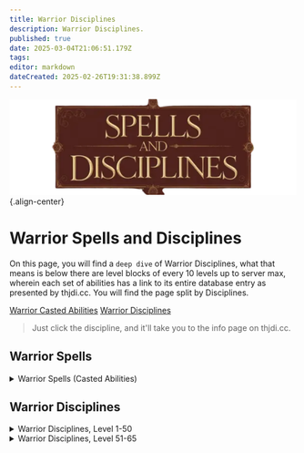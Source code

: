 ```yaml
---
title: Warrior Disciplines
description: Warrior Disciplines.
published: true
date: 2025-03-04T21:06:51.179Z
tags: 
editor: markdown
dateCreated: 2025-02-26T19:31:38.899Z
---
```


![spellsdisciplines.webp](/classes-and-abilities/spellsdisciplines.webp){.align-center}

# Warrior Spells and Disciplines

On this page, you will find a `deep dive` of Warrior Disciplines, what that means is below there are level blocks of every 10 levels up to server max, wherein each set of abilities has a link to its entire database entry as presented by thjdi.cc. You will find the page split by Disciplines.

[Warrior Casted Abilities](#warrior-spells)
[Warrior Disciplines](#warrior-disciplines)

> Just click the discipline, and it'll take you to the info page on thjdi.cc.

## Warrior Spells
<details>
	<summary> Warrior Spells (Casted Abilities) </summary>

|Spell Name|Level|
|---|---|
|<a href="https://www.thjdi.cc/spell/5234" target="_blank">Area Taunt</a>|51|
|<a href="https://www.thjdi.cc/spell/37196" target="_blank">Imperator's Command</a>|51|

</details>

## Warrior Disciplines

<details>
	<summary> Warrior Disciplines, Level 1-50 </summary>

|Discipline Name|Level|
|---|---|
|<a href="https://www.thjdi.cc/spell/17189" target="_blank">Mercenary Taunt</a>|1|
|<a href="https://www.thjdi.cc/spell/5225" target="_blank">Throw Stone</a>|1|
|<a href="https://www.thjdi.cc/spell/25060" target="_blank">Elbow Strike</a>|5|
|<a href="https://www.thjdi.cc/spell/4721" target="_blank">Focused Will Discipline</a>|10|
|<a href="https://www.thjdi.cc/spell/4608" target="_blank">Provoke</a>|20|
|<a href="https://www.thjdi.cc/spell/4585" target="_blank">Resistant Discipline</a>|30|
|<a href="https://www.thjdi.cc/spell/4587" target="_blank">Fearless Discipline</a>|40|

</details>

<details>
	<summary> Warrior Disciplines, Level 51-65 </summary>

|Discipline Name|Level|
|---|---|
|<a href="https://www.thjdi.cc/spell/4681" target="_blank">Bellow</a>|52|
|<a href="https://www.thjdi.cc/spell/4503" target="_blank">Evasive Discipline</a>|52|
|<a href="https://www.thjdi.cc/spell/4672" target="_blank">Charge Discipline</a>|53|
|<a href="https://www.thjdi.cc/spell/4514" target="_blank">Mighty Strike Discipline</a>|54|
|<a href="https://www.thjdi.cc/spell/4499" target="_blank">Defensive Discipline</a>|55|
|<a href="https://www.thjdi.cc/spell/8921" target="_blank">Myrmidon's Aura</a>|55|
|<a href="https://www.thjdi.cc/spell/4682" target="_blank">Berate</a>|56|
|<a href="https://www.thjdi.cc/spell/4674" target="_blank">Furious Discipline</a>|56|
|<a href="https://www.thjdi.cc/spell/4501" target="_blank">Precision Discipline</a>|57|
|<a href="https://www.thjdi.cc/spell/4675" target="_blank">Fellstrike Discipline</a>|58|
|<a href="https://www.thjdi.cc/spell/4670" target="_blank">Fortitude Discipline</a>|59|
|<a href="https://www.thjdi.cc/spell/17188" target="_blank">Mercenary Area Taunt</a>|59|
|<a href="https://www.thjdi.cc/spell/4498" target="_blank">Aggressive Discipline</a>|60|
|<a href="https://www.thjdi.cc/spell/4689" target="_blank">Spirit of Rage Discipline</a>|61|
|<a href="https://www.thjdi.cc/spell/6750" target="_blank">Whirlwind Blade</a>|61|
|<a href="https://www.thjdi.cc/spell/4687" target="_blank">Healing Will Discipline</a>|63|
|<a href="https://www.thjdi.cc/spell/4697" target="_blank">Incite</a>|63|
|<a href="https://www.thjdi.cc/spell/5016" target="_blank">Ancient: Chaos Cry</a>|65|
|<a href="https://www.thjdi.cc/spell/10959" target="_blank">Aura of Draconic Runes</a>|65|
|<a href="https://www.thjdi.cc/spell/5015" target="_blank">Bellow of the Mastruq</a>|65|
|<a href="https://www.thjdi.cc/spell/4688" target="_blank">Stonewall Discipline</a>|65|

</details>